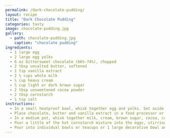 ```yaml
---
permalink: /dark-chocolate-pudding/
layout: recipe
title: "Dark Chocolate Pudding"
categories: tasty 
image: chocolate-pudding.jpg
gallery: 
  - path: chocolate-pudding.jpg
    caption: "chocolate pudding"
ingredients:
  - 1 large egg
  - 2 large egg yolks
  - 6 oz bittersweet chocolate (66%-74%), chopped
  - 2 tbsp unsalted butter, softened
  - 1 tsp vanilla extract
  - 2 ½ cups whole milk
  - ½ cup heavy cream
  - ½ cup light or dark brown sugar
  - 2 tbsp unsweetened cocoa powder
  - 2 tbsp cornstarch
  - ¼ tsp salt
instructions:
  - In a small heatproof bowl, whisk together egg and yolks. Set aside.
  - Place chocolate, butter and vanilla extract in a food processor or blender but don’t turn on.
  - In a medium pot, whisk together milk, cream, brown sugar, cocoa, cornstarch and salt until smooth. Bring to a full boil, whisking, and let bubble for 1 to 2 minutes to activate cornstarch. At that point, it will start to thicken, and when it does immediately pull the pot off the heat. (You don’t want to overboil the cornstarch, which can cause it to thin out again.)
  - Pour a little of the hot cornstarch mixture into the eggs, stirring constantly to prevent them from curdling, then pour eggs back into the pan with the remaining cornstarch mixture. Cook over low heat, whisking constantly, until mixture just returns to a bare simmer (one bubble is plenty). Immediately pour into the food processor or blender. Run the machine until the pudding is very smooth (the hot milk mixture will melt the chocolate).
  - Pour into individual bowls or teacups or 1 large decorative bowl and cover with plastic wrap. Refrigerate until firm and cold, at least 4 hours for individual servings and as many as 8 hours for 1 large bowl. Pudding can be made 3 days ahead. Serve with whipped cream or whipped crème fraîche, decorated with chocolate shavings and a pinch of sea salt, if you like.
---
```

